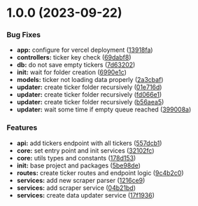 # 1.0.0 (2023-09-22)


### Bug Fixes

* **app:** configure for vercel deployment ([13918fa](https://github.com/vichaunter/stocks-info/commit/13918fa3e11e7f44a19c49c1c82b40b0a97be6df))
* **controllers:** ticker key check ([69dabf8](https://github.com/vichaunter/stocks-info/commit/69dabf82b66b97909441b4960b93e727e1b851ba))
* **db:** do not save empty tickers ([7d63202](https://github.com/vichaunter/stocks-info/commit/7d63202926d4bf437542fff32e2154a4fe6a673b))
* **init:** wait for folder creation ([6990e1c](https://github.com/vichaunter/stocks-info/commit/6990e1cf6fb261559f92c0505b7674fd48b846ec))
* **models:** ticker not loading data properly ([2a3cbaf](https://github.com/vichaunter/stocks-info/commit/2a3cbaffae454dcf495682d56ecdc2c5623223b0))
* **updater:** create ticker folder recursively ([01e716d](https://github.com/vichaunter/stocks-info/commit/01e716de8499c03c21623b55c64f4d060807ca83))
* **updater:** create ticker folder recursively ([fd066e1](https://github.com/vichaunter/stocks-info/commit/fd066e1682260c37ea8631a9e5b03d570fd39b13))
* **updater:** create ticker folder recursively ([b56aea5](https://github.com/vichaunter/stocks-info/commit/b56aea5d298df7bdd00a9843362ee29897cd46de))
* **updater:** wait some time if empty queue reached ([399008a](https://github.com/vichaunter/stocks-info/commit/399008a7852419d4ac7db67925bc99928df96f89))


### Features

* **api:** add tickers endpoint with all tickers ([557dcb1](https://github.com/vichaunter/stocks-info/commit/557dcb130f6bb3306ab7b7693a71829d45dbbe92))
* **core:** set entry point and init services ([32102fc](https://github.com/vichaunter/stocks-info/commit/32102fcda8ed9f4b5768ecbdfd02694a3628f00a))
* **core:** utils types and constants ([178d153](https://github.com/vichaunter/stocks-info/commit/178d15327e532f56701bc73c777fb9be98178dc1))
* **init:** base project and packages ([5be98de](https://github.com/vichaunter/stocks-info/commit/5be98de7c1e5717dad01fe964f64df4bf837bde0))
* **routes:** create ticker routes and endpoint logic ([9c4b2c0](https://github.com/vichaunter/stocks-info/commit/9c4b2c0773bcbfa3e149a37e31d8b25369f5ad82))
* **services:** add new scraper parser ([1216ce9](https://github.com/vichaunter/stocks-info/commit/1216ce9f1efd59a78bae50f8b79d352fcc85b37d))
* **services:** add scraper service ([04b21bd](https://github.com/vichaunter/stocks-info/commit/04b21bd116443fd40bb73256e99fd5bb20194ee6))
* **services:** create data updater service ([17f1936](https://github.com/vichaunter/stocks-info/commit/17f1936ce479a4a4fb67d6d2ea0c8217d273ee4f))
